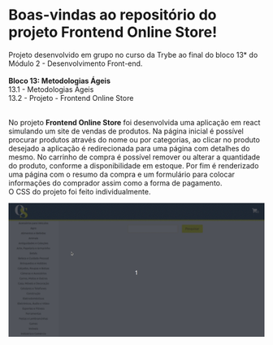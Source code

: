 # Boas-vindas ao repositório do projeto Frontend Online Store!

Projeto desenvolvido em grupo no curso da Trybe ao final do bloco 13* do Módulo 2 - Desenvolvimento Front-end.<br><br>
<strong>Bloco 13: Metodologias Ágeis</strong><br>
 13.1 - Metodologias Ágeis<br>
 13.2 - Projeto - Frontend Online Store<br><br>

No projeto <strong>Frontend Online Store</strong> foi desenvolvida uma aplicação em react simulando um site de vendas de produtos. Na página inicial é possível procurar produtos através do nome ou por categorias, ao clicar no produto desejado a aplicação é redirecionada para uma página com detalhes do mesmo. No carrinho de compra é possível remover ou alterar a quantidade do produto, conforme a disponibilidade em estoque. Por fim é renderizado uma página com o resumo da compra e um formulário para colocar informações do comprador assim como a forma de pagamento.<br>
O CSS do projeto foi feito individualmente.

![online-store](online-store.gif)
